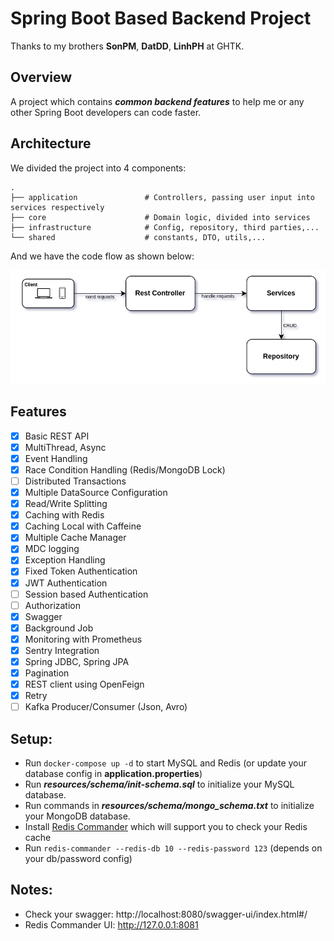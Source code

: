 # Spring Boot Based Backend Project

Thanks to my brothers **SonPM**, **DatDD**, **LinhPH** at GHTK.

## Overview
A project which contains _**common backend features**_ to help me or any other Spring Boot developers can code faster.

## Architecture
We divided the project into 4 components:

    .
    ├── application               # Controllers, passing user input into services respectively
    ├── core                      # Domain logic, divided into services
    ├── infrastructure            # Config, repository, third parties,...
    └── shared                    # constants, DTO, utils,...

And we have the code flow as shown below:

![Raw Design](src/main/resources/META-INF/raw_code_flow.png)

## Features

- [x] Basic REST API
- [x] MultiThread, Async
- [x] Event Handling
- [x] Race Condition Handling (Redis/MongoDB Lock)
- [ ] Distributed Transactions
- [x] Multiple DataSource Configuration
- [x] Read/Write Splitting
- [x] Caching with Redis
- [x] Caching Local with Caffeine
- [x] Multiple Cache Manager
- [x] MDC logging
- [x] Exception Handling
- [x] Fixed Token Authentication
- [x] JWT Authentication
- [ ] Session based Authentication
- [ ] Authorization
- [x] Swagger
- [x] Background Job
- [x] Monitoring with Prometheus
- [x] Sentry Integration
- [x] Spring JDBC, Spring JPA
- [x] Pagination
- [x] REST client using OpenFeign
- [x] Retry
- [ ] Kafka Producer/Consumer (Json, Avro)

## Setup:
- Run `docker-compose up -d` to start MySQL and Redis (or update your database config in **application.properties**)
- Run **_resources/schema/init-schema.sql_** to initialize your MySQL database.
- Run commands in **_resources/schema/mongo_schema.txt_** to initialize your MongoDB database.
- Install [Redis Commander](https://github.com/joeferner/redis-commander) which will support you to check your Redis cache
- Run `redis-commander --redis-db 10 --redis-password 123` (depends on your db/password config)

## Notes:
- Check your swagger: http://localhost:8080/swagger-ui/index.html#/
- Redis Commander UI: http://127.0.0.1:8081